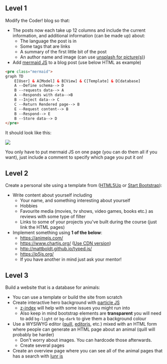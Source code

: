 

## Level 1

Modify the Coder! blog so that:

- The posts now each take up 12 columns and include the current information, and additional information (can be made up) about:
  - The language the post is in
  - Some tags that are links
  - A summary of the first little bit of the post
  - An author name and image (can use [unsplash for picture(s)](https://unsplash.com))
- Add [mermaid JS](https://mermaid.js.org/) to a blog post (use below HTML as example)

```html
<pre class="mermaid">
graph TD
    E[User] & A[Model] & B[View] & C[Template] & D[database]
    A --Define schema--> D
    B --requests data--> A
    A --Responds with data-->B
    B --Inject data--> C
    C --Return Rendered page--> B
    E --Request content--> B
    B --Respond--> E
    B --Store data--> D
</pre>
```

It should look like this:

[![](https://mermaid.ink/img/pako:eNpNkL1uwzAMhF-F0NApfgEPBfw3dOiSpF3sDKx1jdXGsivRCIog717JTuJqIu_uIyFeVDtoqFQdHY8d7cvGUnhV_ebhDvREWf0aAqdY5vW7wTlWRb1HP55YELuy1iz8wR6Hhc4oSUp8GgvybYeek-SZbpPz4Dn8TPDiKXLRy1ZuCz8OVns6G-nugXxlX-wXWnmQxeIUMymTs7SF1XDQNPIRMXKDqzkyL6Z2sAIr_9x8XR3ValV3Mjg89pVqo3q4no0OR7vEWKMk_BGNSkOp2X03qrHXkJvGQKHSJkxQqbgJG8WTDLtf2977JVMaDvfvF_H6B-H8e_0?type=png)](https://mermaid.live/edit#pako:eNpNkL1uwzAMhF-F0NApfgEPBfw3dOiSpF3sDKx1jdXGsivRCIog717JTuJqIu_uIyFeVDtoqFQdHY8d7cvGUnhV_ebhDvREWf0aAqdY5vW7wTlWRb1HP55YELuy1iz8wR6Hhc4oSUp8GgvybYeek-SZbpPz4Dn8TPDiKXLRy1ZuCz8OVns6G-nugXxlX-wXWnmQxeIUMymTs7SF1XDQNPIRMXKDqzkyL6Z2sAIr_9x8XR3ValV3Mjg89pVqo3q4no0OR7vEWKMk_BGNSkOp2X03qrHXkJvGQKHSJkxQqbgJG8WTDLtf2977JVMaDvfvF_H6B-H8e_0)

You only have to put mermaid JS on one page (you can do them all if you want), just include a comment to specify which page you put it on!

## Level 2

Create a personal site using a template from ([HTML5Up](https://html5up.net/) or [Start Bootstrap](https://startbootstrap.com/?showVue=false&showAngular=false&showPro=false)):

- Write content about yourself including
  - Your name, and something interesting about yourself
  - Hobbies
  - Favourite media (movies, tv shows, video games, books etc.) as reviews with some type of filter
  - Links to some of your projects you've built during the course (just link the HTML pages)
- Implement something using **1 of the below**:
  - https://animejs.com/
  - https://www.chartjs.org/ ([Use CDN version](https://www.chartjs.org/docs/latest/getting-started/installation.html))
  - http://mattboldt.github.io/typed.js/
  - https://p5js.org/
  - If you have another in mind just ask your mentor!


## Level 3

Build a website that is a database for animals:

- You can use a template or build the site from scratch
- Create interactive hero background with [particle JS](https://marcbruederlin.github.io/particles.js/)
  - [z-index](https://developer.mozilla.org/en-US/docs/Web/CSS/z-index) will help with some issues you might run into
  - Also keep in mind bootstrap elements are **transparent** you will need to add `bg-light` or `bg-dark` to give them a background colour
- Use a WYSIWYG editor ([quill](https://quilljs.com/), [editorjs](https://editorjs.io/), etc.) mixed with an HTML form where people can generate an HTML page about an animal (quill will probably be harder)
  - Don't worry about images. You can hardcode those afterwards.
  - Create several pages
- Create an overview page where you can see all of the animal pages that has a search with [lunr js](https://lunrjs.com/)
